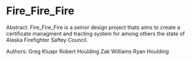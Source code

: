 Fire_Fire_Fire
==============

Abstract:
	Fire_Fire_Fire is a seinor design project thats aims to create a certificate managment and tracting system for among others the state of Alaska Firefighter Saftey Council.


Authors:
	Greg Kluapr
	Robert Houlding
	Zak Williams
	Ryan Houlding
